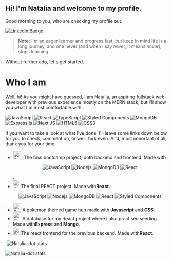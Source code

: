 ## Hi! I'm Natalia and welcome to my profile.

Good morning to you, who are checking my profile out.

[![Linkedin Badge](https://img.shields.io/badge/LinkedIn-0077B5?style=for-the-badge&logo=linkedin&logoColor=white)](https://www.linkedin.com/in/nataliadurantedev)

> **Note:** I'm an eager learner and progress fast, but keep in mind life is a long journey, and one never (and when I say never, it means *never*), stops learning.

Without further ado, let's get started.

# Who I am

Well, hi! As you might have guessed, I am Natalia, an aspiring fullstack web-developer with previous experience mostly on the MERN stack, but I'll show you what I'm most comfortable with.

![JavaScript](https://img.shields.io/badge/javascript-%23323330.svg?style=for-the-badge&logo=javascript&logoColor=%23F7DF1E) ![React](https://img.shields.io/badge/react-%2320232a.svg?style=for-the-badge&logo=react&logoColor=%2361DAFB) ![TypeScript](https://img.shields.io/badge/typescript-%23007ACC.svg?style=for-the-badge&logo=typescript&logoColor=white) ![Styled Components](https://img.shields.io/badge/styled--components-DB7093?style=for-the-badge&logo=styled-components&logoColor=white) ![MongoDB](https://img.shields.io/badge/MongoDB-%234ea94b.svg?style=for-the-badge&logo=mongodb&logoColor=white) ![Express.js](https://img.shields.io/badge/express.js-%23404d59.svg?style=for-the-badge&logo=express&logoColor=%2361DAFB) ![Next JS](https://img.shields.io/badge/Next-black?style=for-the-badge&logo=next.js&logoColor=white) ![HTML5](https://img.shields.io/badge/html5-%23E34F26.svg?style=for-the-badge&logo=html5&logoColor=white) ![CSS3](https://img.shields.io/badge/css3-%231572B6.svg?style=for-the-badge&logo=css3&logoColor=white)

If you want to take a look at what I've done, I'll leave some links down below for you to check, comment on, or well, fork even. And, most important of all, thank you for your time.

  <ul>
    <li><a href='https://github.com/neolandsep2023'><img src='https://cdn-icons-png.flaticon.com/512/118/118669.png' alt='A star icon' height='25px'/></a>=The final bootcamp project, both backend and frontend. Made with 
      <p align="center">
 <img src="https://img.shields.io/badge/JavaScript-%23F7DF1E.svg?style=flat-square&logo=javascript&logoColor=black" alt="JavaScript">
    <img alt="Nodejs" src="https://img.shields.io/badge/-Nodejs-43853d?style=flat-square&logo=Node.js&logoColor=white" />
  <img alt="MongoDB" src="https://img.shields.io/badge/-MongoDB-13aa52?style=flat-square&logo=mongodb&logoColor=white" />
  <img alt="React" src="https://img.shields.io/badge/-React-45b8d8?style=flat-square&logo=react&logoColor=white" />
  </p>
      .</li>
    <li><a href='https://github.com/eolimacion'><img src='https://cdn-icons-png.flaticon.com/512/118/118669.png' alt='A star icon' height='25px'/></a>The final REACT project. Made with<b>React</b>.
    <p align="center">
 <img src="https://img.shields.io/badge/JavaScript-%23F7DF1E.svg?style=flat-square&logo=javascript&logoColor=black" alt="JavaScript">
    <img alt="Nodejs" src="https://img.shields.io/badge/-Nodejs-43853d?style=flat-square&logo=Node.js&logoColor=white" />
  <img alt="MongoDB" src="https://img.shields.io/badge/-MongoDB-13aa52?style=flat-square&logo=mongodb&logoColor=white" />
  <img alt="React" src="https://img.shields.io/badge/-React-45b8d8?style=flat-square&logo=react&logoColor=white" />
  <img alt="Styled Components" src="https://img.shields.io/badge/-Styled_Components-db7092?style=flat-square&logo=styled-components&logoColor=white" />
  </p>
</li>
    <li><a href='https://github.com/Natalia-dot/Ejercicios/tree/main/Pokeapi'><img src='https://cdn.icon-icons.com/icons2/851/PNG/512/Pokecenter_icon-icons.com_67531.png' alt='Poke-ball icon' height='25px'/></a> A pokemon themed game hub made with <b>Javascript</b> and <b>CSS</b>.</li>
    <li><a href='https://github.com/Natalia-dot/Ejercicios/tree/main/DataBase%20AM'><img src='https://www.adhesivosnatos.com/wp-content/uploads/2017/08/pegatina-arctic-monkeys-Circle.png' alt='The arctic monkeys band logo' height='25px'/></a> A database for my React project where I also practised seeding. Made with<b>Express</b> and <b>Mongo</b>.</li>
    <li><a href='https://github.com/Natalia-dot/Ejercicios/tree/main/DataBase AM'><img src='https://www.adhesivosnatos.com/wp-content/uploads/2017/08/pegatina-arctic-monkeys-Circle.png' alt='The arctic monkeys band logo' height='25px'/></a>The react frontend for the previous backend. Made with<b>React</b>.</li>
  </ul>
</div>

<p>&nbsp;<img align="center" src="https://github-readme-stats.vercel.app/api?username=Natalia-dot&show_icons=true&locale=en" alt="Natalia-dot stats" /></p>

<p><img align="center" src="https://github-readme-streak-stats.herokuapp.com/?user=Natalia-dot&" alt="Natalia-dot stats" /></p>

